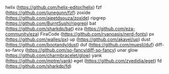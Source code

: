 helix (https://github.com/helix-editor/helix)
fzf (https://github.com/junegunn/fzf)
zoxide (https://github.com/ajeetdsouza/zoxide)
ripgrep (https://github.com/BurntSushi/ripgrep)
bat (https://github.com/sharkdp/bat)
eza (https://github.com/eza-community/eza)
FiraCode (https://github.com/ryanoasis/nerd-fonts)
px (https://github.com/walles/px)
up (https://github.com/akavel/up)
dust (https://github.com/bootandy/dust)
duf (https://github.com/muesli/duf)
diff-so-fancy (https://github.com/so-fancy/diff-so-fancy)
unar
glow (https://github.com/charmbracelet/glow)
yank (https://github.com/mptre/yank)
eget (https://github.com/zyedidia/eget)
fd (https://github.com/sharkdp/fd)

